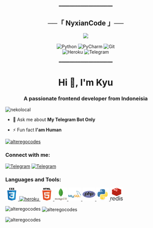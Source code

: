 <p align="center">━━━━━━━━━━━━━━━━━━━━</p>

<h2 align="center">
──「 NyxianCode 」──
</h2>
<p align="center"><img src="https://files.catbox.moe/ha6pd0.png">
</p>

<div align="center">
<img alt="Python" src="https://img.shields.io/badge/python-%2314354C.svg?&style=for-the-badge&logo=python&logoColor=white"/>
<img alt="PyCharm" src="https://img.shields.io/badge/PyCharm-000000.svg?&style=for-the-badge&logo=PyCharm&logoColor=white"/>
<img alt="Git" src="https://img.shields.io/badge/git-%23F05033.svg?&style=for-the-badge&logo=git&logoColor=white"/>
</div>
<div align="center">
<img alt="Heroku" src="https://img.shields.io/badge/Heroku-purple?&style=for-the-badge&logoColor=white&logo=heroku"/>
<img alt="Telegram" src="https://img.shields.io/badge/Telegram-blue?&style=for-the-badge&logoColor=white&logo=telegram"/>
</div>
<p align="center">━━━━━━━━━━━━━━━━━━━━</p>


<h1 align="center">Hi 👋, I'm Kyu</h1>
<h3 align="center">A passionate frontend developer from Indoneisia</h3>

<p align="left"> <img src="https://komarev.com/ghpvc/?username=alteregocodes&label=Profile%20views&color=0e75b6&style=flat" alt="nekolocal" /> </p>


- 💬 Ask me about **My Telegram Bot Only**

- ⚡ Fun fact **I'am Human**


<p align="left"> <a href="https://github.com/ryo-ma/github-profile-trophy"><img src="https://github-profile-trophy.vercel.app/?username=alteregocodes" alt="alteregocodes" /></a> </p> 

<h3 align="left">Connect with me:</h3>


[![Telegram](https://img.shields.io/badge/Telegram-AlteregoNetwork-blue?logo=telegram&logoColor=white&color=blue&style=for-the-badge)](https://t.me/AlteregoNetwork) [![Telegram](https://img.shields.io/badge/AlteregoMenfess-blue?logo=telegram&logoColor=white&color=blue&style=for-the-badge)](https://t.me/AlteregoMenfess)




<p align="left">
</p>

<h3 align="left">Languages and Tools:</h3>
<p align="left"> <a href="https://www.w3schools.com/css/" target="_blank" rel="noreferrer"> <img src="https://raw.githubusercontent.com/devicons/devicon/master/icons/css3/css3-original-wordmark.svg" alt="css3" width="40" height="40"/> </a> <a href="https://heroku.com" target="_blank" rel="noreferrer"> <img src="https://www.vectorlogo.zone/logos/heroku/heroku-icon.svg" alt="heroku" width="40" height="40"/> </a> <a href="https://www.w3.org/html/" target="_blank" rel="noreferrer"> <img src="https://raw.githubusercontent.com/devicons/devicon/master/icons/html5/html5-original-wordmark.svg" alt="html5" width="40" height="40"/> </a> <a href="https://www.mongodb.com/" target="_blank" rel="noreferrer"> <img src="https://raw.githubusercontent.com/devicons/devicon/master/icons/mongodb/mongodb-original-wordmark.svg" alt="mongodb" width="40" height="40"/> </a> <a href="https://www.mysql.com/" target="_blank" rel="noreferrer"> <img src="https://raw.githubusercontent.com/devicons/devicon/master/icons/mysql/mysql-original-wordmark.svg" alt="mysql" width="40" height="40"/> </a> <a href="https://www.php.net" target="_blank" rel="noreferrer"> <img src="https://raw.githubusercontent.com/devicons/devicon/master/icons/php/php-original.svg" alt="php" width="40" height="40"/> </a> <a href="https://www.python.org" target="_blank" rel="noreferrer"> <img src="https://raw.githubusercontent.com/devicons/devicon/master/icons/python/python-original.svg" alt="python" width="40" height="40"/> </a> <a href="https://redis.io" target="_blank" rel="noreferrer"> <img src="https://raw.githubusercontent.com/devicons/devicon/master/icons/redis/redis-original-wordmark.svg" alt="redis" width="40" height="40"/> </a> </p>

<p><img align="left" src="https://github-readme-stats.vercel.app/api/top-langs?username=alteregocodes&show_icons=true&locale=en&layout=compact" alt="alteregocodes" /></p>

<p>&nbsp;<img align="center" src="https://github-readme-stats.vercel.app/api?username=alteregocodes&show_icons=true&locale=en" alt="alteregocodes" /></p>

<p><img align="center" src="https://github-readme-streak-stats.herokuapp.com/?user=alteregocodes&" alt="alteregocodes" /></p>

